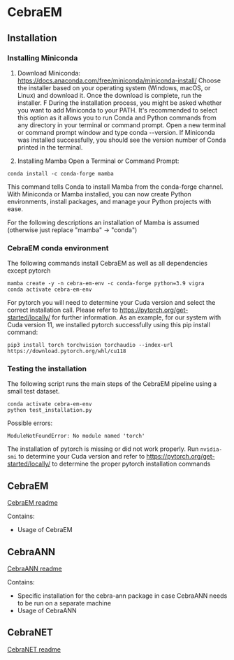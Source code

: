# CebraEM

## Installation

### Installing Miniconda

1. Download Miniconda: https://docs.anaconda.com/free/miniconda/miniconda-install/
Choose the installer based on your operating system (Windows, macOS, or Linux) and download it. Once the download is complete, run the installer. F
During the installation process, you might be asked whether you want to add Miniconda to your PATH. It's recommended to select this option as it allows you to run Conda and Python commands from any directory in your terminal or command prompt. Open a new terminal or command prompt window and type conda --version. If Miniconda was installed successfully, you should see the version number of Conda printed in the terminal.

2. Installing Mamba
Open a Terminal or Command Prompt:
```
conda install -c conda-forge mamba
```
This command tells Conda to install Mamba from the conda-forge channel.
With Miniconda or Mamba installed, you can now create Python environments, install packages, and manage your Python projects with ease. 

For the following descriptions an installation of Mamba is assumed (otherwise just replace "mamba" -> "conda")

### CebraEM conda environment

The following commands install CebraEM as well as all dependencies except pytorch
```
mamba create -y -n cebra-em-env -c conda-forge python=3.9 vigra
conda activate cebra-em-env
```

For pytorch you will need to determine your Cuda version and select the correct installation call. 
Please refer to https://pytorch.org/get-started/locally/ for further information.
As an example, for our system with Cuda version 11, we installed pytorch successfully using this pip install command: 

```
pip3 install torch torchvision torchaudio --index-url https://download.pytorch.org/whl/cu118
```


### Testing the installation

The following script runs the main steps of the CebraEM pipeline using a small test dataset.

```
conda activate cebra-em-env
python test_installation.py
```

Possible errors:

```
ModuleNotFoundError: No module named 'torch'
```

The installation of pytorch is missing or did not work properly. 
Run ```nvidia-smi``` to determine your Cuda version and refer to https://pytorch.org/get-started/locally/ to determine 
the proper pytorch installation commands

## CebraEM

[CebraEM readme](cebra-em/README.md)

Contains:
 - Usage of CebraEM

## CebraANN

[CebraANN readme](cebra-ann/README.md)

Contains:
 - Specific installation for the cebra-ann package in case CebraANN needs to be run on a separate machine
 - Usage of CebraANN

## CebraNET

[CebraNET readme](CebraNET_README.md)
